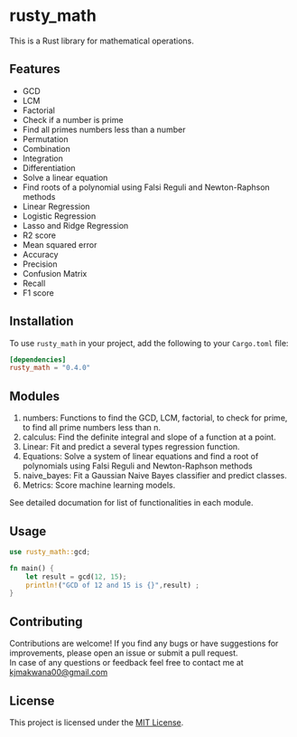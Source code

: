 # rusty_math

This is a Rust library for mathematical operations.

## Features

- GCD
- LCM
- Factorial
- Check if a number is prime
- Find all primes numbers less than a number
- Permutation
- Combination
- Integration
- Differentiation
- Solve a linear equation
- Find roots of a polynomial using Falsi Reguli and Newton-Raphson methods
- Linear Regression
- Logistic Regression
- Lasso and Ridge Regression
- R<pow>2</pow> score
- Mean squared error
- Accuracy
- Precision
- Confusion Matrix
- Recall
- F1 score

## Installation

To use `rusty_math` in your project, add the following to your `Cargo.toml` file:

```toml
[dependencies]
rusty_math = "0.4.0"
```

## Modules

1. numbers: Functions to find the GCD, LCM, factorial, to check for prime, to find all prime numbers less than n.
2. calculus: Find the definite integral and slope of a function at a point.
3. Linear: Fit and predict a several types regression function.
4. Equations: Solve a system of linear equations and find a root of polynomials using Falsi Reguli and Newton-Raphson methods
5. naive_bayes: Fit a Gaussian Naive Bayes classifier and predict classes.
5. Metrics: Score machine learning models.  
  
See detailed documation for list of functionalities in each module.  

## Usage

```rust
use rusty_math::gcd;

fn main() {
    let result = gcd(12, 15);
    println!("GCD of 12 and 15 is {}",result) ;
}
```

## Contributing

Contributions are welcome! If you find any bugs or have suggestions for improvements, please open an issue or submit a pull request.  
In case of any questions or feedback feel free to contact me at kjmakwana00@gmail.com  

## License

This project is licensed under the [MIT License](LICENSE).
